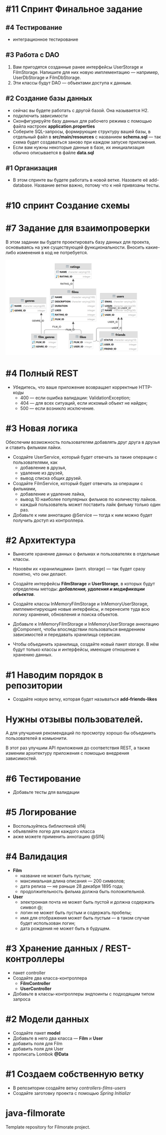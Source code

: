 # #11 Спринт Финальное задание
## #4 Тестирование
-  интеграционное тестирование

## #3 Работа с DAO
1. Вам пригодятся созданные ранее интерфейсы UserStorage и FilmStorage. 
Напишите для них новую имплементацию — например, UserDbStorage и FilmDbStorage. 
2. Эти классы будут DAO — объектами доступа к данным.

## #2 Создание базы данных
- сейчас вы будете работать с другой базой. Она называется H2.
- подключить зависимости
- Сконфигурируйте базу данных для рабочего режима с помощью файла настроек **application.properties**
- Соберите SQL-запросы, формирующие структуру вашей базы, в отдельный файл в **src/main/resources** с названием **schema.sql** — так схема будет создаваться заново при каждом запуске приложения.
- Если вам нужны некоторые данные в базе, их инициализация обычно описывается в файле **data.sql**

## #1 Организация
- В этом спринте вы будете работать в новой ветке. Назовите её add-database. Название ветки важно, потому что к ней привязаны тесты.


# #10 спринт Создание схемы
# #7 Задание для взаимопроверки
В этом задании вы будете проектировать базу данных для проекта, основываясь на уже существующей функциональности. Вносить какие-либо изменения в код не потребуется.

![This is an image](src/main/resources/filmorate-v4.png)

# #4 Полный REST

- Убедитесь, что ваше приложение возвращает корректные HTTP-коды
    - 400 — если ошибка валидации: ValidationException;
    - 404 — для всех ситуаций, если искомый объект не найден;
    - 500 — если возникло исключение.

# #3 Новая логика

Обеспечим возможность пользователям добавлять друг друга в друзья и ставить фильмам лайки.

- Создайте UserService, который будет отвечать за такие операции с пользователями, как
    - добавление в друзья,
    - удаление из друзей,
    - вывод списка общих друзей.
- Создайте FilmService, который будет отвечать за операции с фильмами,
    - добавление и удаление лайка,
    - вывод 10 наиболее популярных фильмов по количеству лайков.
    - каждый пользователь может поставить лайк фильму только один раз.
- Добавьте к ним аннотацию @Service — тогда к ним можно будет получить доступ из контроллера.

# #2 Архитектура

- Вынесите хранение данных о фильмах и пользователях в отдельные классы.
- Назовём их «хранилищами» (англ. storage) — так будет сразу понятно, что они делают.
- Создайте интерфейсы **FilmStorage** и **UserStorage**, в которых
  будут определены методы: _**добавления, удаления и модификации объектов**_.
- Создайте классы InMemoryFilmStorage и InMemoryUserStorage, имплементирующие новые интерфейсы, и перенесите туда всю
  логику хранения, обновления и поиска объектов.
- Добавьте к InMemoryFilmStorage и InMemoryUserStorage аннотацию @Component, чтобы впоследствии пользоваться внедрением
  зависимостей и передавать хранилища сервисам.

- Чтобы объединить хранилища, создайте новый пакет storage. В нём будут только классы и интерфейсы, имеющие отношение к
  хранению данных.

# #1 Наводим порядок в репозитории

- Создайте новую ветку, которая будет называться **add-friends-likes**

# Нужны отзывы пользователей.

А для улучшения рекомендаций по просмотру хорошо бы объединить пользователей в комьюнити.

В этот раз улучшим API приложения до соответствия REST, а также изменим архитектуру приложения с помощью внедрения
зависимостей.

# #6 Тестирование

- Добавьте тесты для валидации

# #5 Логирование

- Воспользуйтесь библиотекой slf4j
- объявляйте логер для каждого класса
- акже можете применить аннотацию @Slf4j

# #4 Валидация

- **Film**
    - название не может быть пустым;
    - максимальная длина описания — 200 символов;
    - дата релиза — не раньше 28 декабря 1895 года;
    - продолжительность фильма должна быть положительной.
- **User**
    - электронная почта не может быть пустой и должна содержать символ @;
    - логин не может быть пустым и содержать пробелы;
    - имя для отображения может быть пустым — в таком случае будет использован логин;
    - дата рождения не может быть в будущем.

# #3 Хранение данных / REST-контроллеры

- пакет controller
- Создайте два класса-контроллера
    - **FilmController**
    - **UserController**
- Добавьте в классы-контроллеры эндпоинты с подходящим типом запроса

# #2 Модели данных

- Создайте пакет **model**
- Добавьте в него два класса — **Film** и **User**
- добавить поля для Film
- добавить поля для User
- прописать Lombok **@Data**

# #1 Создаем собственную ветку

- В репозитории создайте ветку *controllers-films-users*
- Создайте заготовку проекта с помощью *Spring Initializr*

# java-filmorate

Template repository for Filmorate project.
